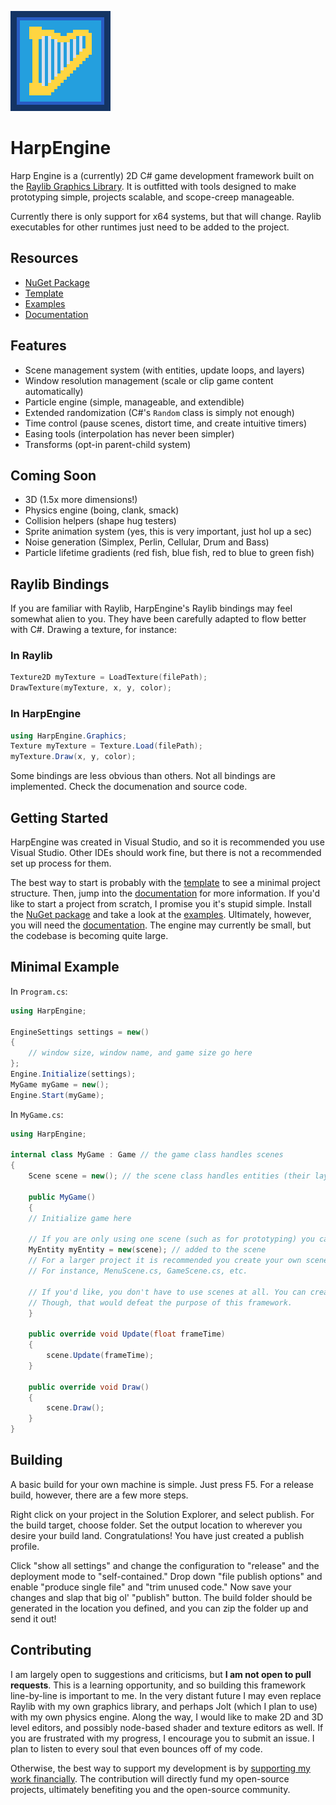 ![Logo](logo.png)
# HarpEngine
Harp Engine is a (currently) 2D C# game development framework built on the [Raylib Graphics Library](https://www.raylib.com/). It is outfitted with tools designed to make prototyping simple, projects scalable, and scope-creep manageable.

Currently there is only support for x64 systems, but that will change. Raylib executables for other runtimes just need to be added to the project.

## Resources
- [NuGet Package](https://www.nuget.org/packages/HarpEngine)
- [Template](https://github.com/harper-rhett/harp-engine-template)
- [Examples](https://github.com/harper-rhett/harp-engine-examples)
- [Documentation](https://harp-engine.readthedocs.io/en/latest/)

## Features
- Scene management system (with entities, update loops, and layers)
- Window resolution management (scale or clip game content automatically)
- Particle engine (simple, manageable, and extendible)
- Extended randomization (C#'s `Random` class is simply not enough)
- Time control (pause scenes, distort time, and create intuitive timers)
- Easing tools (interpolation has never been simpler)
- Transforms (opt-in parent-child system)

## Coming Soon
- 3D (1.5x more dimensions!)
- Physics engine (boing, clank, smack)
- Collision helpers (shape hug testers)
- Sprite animation system (yes, this is very important, just hol up a sec)
- Noise generation (Simplex, Perlin, Cellular, Drum and Bass)
- Particle lifetime gradients (red fish, blue fish, red to blue to green fish)

## Raylib Bindings
If you are familiar with Raylib, HarpEngine's Raylib bindings may feel somewhat alien to you. They have been carefully adapted to flow better with C#. Drawing a texture, for instance:
### In Raylib
```c
Texture2D myTexture = LoadTexture(filePath);
DrawTexture(myTexture, x, y, color);
```
### In HarpEngine
```csharp
using HarpEngine.Graphics;
Texture myTexture = Texture.Load(filePath);
myTexture.Draw(x, y, color);
```

Some bindings are less obvious than others. Not all bindings are implemented. Check the documenation and source code.

## Getting Started
HarpEngine was created in Visual Studio, and so it is recommended you use Visual Studio. Other IDEs should work fine, but there is not a recommended set up process for them.

The best way to start is probably with the [template](https://github.com/harper-rhett/harp-engine-template) to see a minimal project structure. Then, jump into the [documentation](https://app.readthedocs.org/projects/harp-engine/builds/29567953/) for more information. If you'd like to start a project from scratch, I promise you it's stupid simple. Install the [NuGet package](https://www.nuget.org/packages/HarpEngine) and take a look at the [examples](https://github.com/harper-rhett/harp-engine-examples). Ultimately, however, you will need the [documentation](https://harp-engine.readthedocs.io/en/latest/). The engine may currently be small, but the codebase is becoming quite large.

## Minimal Example
In `Program.cs`:
```csharp
using HarpEngine;

EngineSettings settings = new()
{
	// window size, window name, and game size go here
};
Engine.Initialize(settings);
MyGame myGame = new();
Engine.Start(myGame);
```

In `MyGame.cs`:
```csharp
using HarpEngine;

internal class MyGame : Game // the game class handles scenes
{
	Scene scene = new(); // the scene class handles entities (their layers, update loops, and registry)

	public MyGame()
	{
    // Initialize game here

    // If you are only using one scene (such as for prototyping) you can add your entities to the scene in your game class.
    MyEntity myEntity = new(scene); // added to the scene
    // For a larger project it is recommended you create your own scene classes (inheriting from Scene).
    // For instance, MenuScene.cs, GameScene.cs, etc.

    // If you'd like, you don't have to use scenes at all. You can create your own entity management logic.
    // Though, that would defeat the purpose of this framework.
	}

	public override void Update(float frameTime)
	{
		scene.Update(frameTime);
	}

	public override void Draw()
	{
		scene.Draw();
	}
}
```

## Building
A basic build for your own machine is simple. Just press F5. For a release build, however, there are a few more steps.

Right click on your project in the Solution Explorer, and select publish. For the build target, choose folder. Set the output location to wherever you desire your build land. Congratulations! You have just created a publish profile.

Click "show all settings" and change the configuration to "release" and the deployment mode to "self-contained." Drop down "file publish options" and enable "produce single file" and "trim unused code." Now save your changes and slap that big ol' "publish" button. The build folder should be generated in the location you defined, and you can zip the folder up and send it out!

## Contributing
I am largely open to suggestions and criticisms, but __I am not open to pull requests__. This is a learning opportunity, and so building this framework line-by-line is important to me. In the very distant future I may even replace Raylib with my own graphics library, and perhaps Jolt (which I plan to use) with my own physics engine. Along the way, I would like to make 2D and 3D level editors, and possibly node-based shader and texture editors as well. If you are frustrated with my progress, I encourage you to submit an issue. I plan to listen to every soul that even bounces off of my code.

Otherwise, the best way to support my development is by [supporting my work financially](https://github.com/sponsors/harper-rhett). The contribution will directly fund my open-source projects, ultimately benefiting you and the open-source community.
